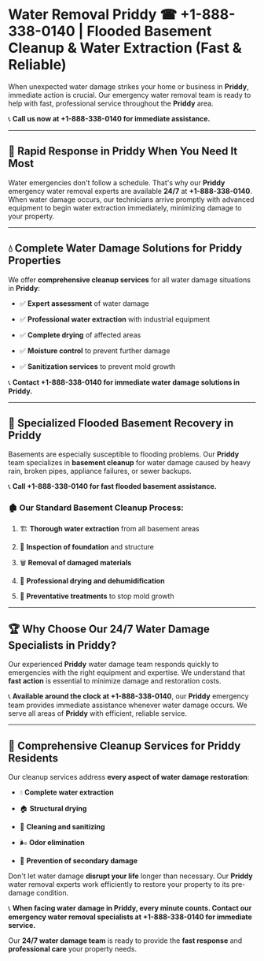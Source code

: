# Water Removal Priddy ☎ +1-888-338-0140 | Flooded Basement Cleanup & Water Extraction (Fast & Reliable)

When unexpected water damage strikes your home or business in **Priddy**, immediate action is crucial. Our emergency water removal team is ready to help with fast, professional service throughout the **Priddy** area. 

📞 **Call us now at +1-888-338-0140 for immediate assistance.**
---
## 🚀 Rapid Response in Priddy When You Need It Most
Water emergencies don't follow a schedule. That's why our **Priddy** emergency water removal experts are available **24/7** at **+1-888-338-0140**. When water damage occurs, our technicians arrive promptly with advanced equipment to begin water extraction immediately, minimizing damage to your property.
---
## 💧 Complete Water Damage Solutions for Priddy Properties
We offer **comprehensive cleanup services** for all water damage situations in **Priddy**:
- ✅ **Expert assessment** of water damage  
- ✅ **Professional water extraction** with industrial equipment  
- ✅ **Complete drying** of affected areas  
- ✅ **Moisture control** to prevent further damage  
- ✅ **Sanitization services** to prevent mold growth  
📞 **Contact +1-888-338-0140 for immediate water damage solutions in Priddy.**
---
## 🌊 Specialized Flooded Basement Recovery in Priddy
Basements are especially susceptible to flooding problems. Our **Priddy** team specializes in **basement cleanup** for water damage caused by heavy rain, broken pipes, appliance failures, or sewer backups. 
📞 **Call +1-888-338-0140 for fast flooded basement assistance.**
### 🏚️ Our Standard Basement Cleanup Process:
1. 🏗️ **Thorough water extraction** from all basement areas  
2. 🔎 **Inspection of foundation** and structure  
3. 🗑️ **Removal of damaged materials**  
4. 💨 **Professional drying and dehumidification**  
5. 🚫 **Preventative treatments** to stop mold growth  
---
## 🏆 Why Choose Our 24/7 Water Damage Specialists in Priddy?
Our experienced **Priddy** water damage team responds quickly to emergencies with the right equipment and expertise. We understand that **fast action** is essential to minimize damage and restoration costs.
📞 **Available around the clock at +1-888-338-0140**, our **Priddy** emergency team provides immediate assistance whenever water damage occurs. We serve all areas of **Priddy** with efficient, reliable service.
---
## 🧹 Comprehensive Cleanup Services for Priddy Residents
Our cleanup services address **every aspect of water damage restoration**:
- 💧 **Complete water extraction**  
- 🏠 **Structural drying**  
- 🧼 **Cleaning and sanitizing**  
- 🌬️ **Odor elimination**  
- 🚫 **Prevention of secondary damage**  
Don't let water damage **disrupt your life** longer than necessary. Our **Priddy** water removal experts work efficiently to restore your property to its pre-damage condition.
📞 **When facing water damage in Priddy, every minute counts. Contact our emergency water removal specialists at +1-888-338-0140 for immediate service.**
Our **24/7 water damage team** is ready to provide the **fast response** and **professional care** your property needs.
